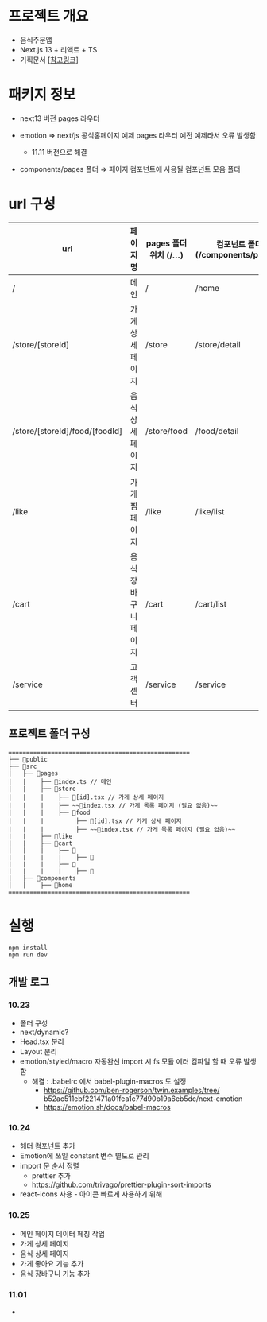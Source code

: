 # 프로젝트 개요

- 음식주문앱
- Next.js 13 + 리액트 + TS
- 기획문서 [[참고링크](https://www.figma.com/file/8YNRXUe9QTMzFSR0UehcnZ/%EB%B0%B0%EB%8B%AC%EC%96%B4%ED%94%8C%EB%A6%AC%EC%BC%80%EC%9D%B4%EC%85%98-(%EB%A6%AC%EC%95%A1%ED%8A%B8)?type=whiteboard&node-id=201%3A196&t=SxvOdvNS9Oe1ILUc-1)]



# 패키지 정보
- next13 버전 pages 라우터
- emotion ⇒ next/js 공식홈페이지 예제 pages 라우터 예전 예제라서 오류 발생함
    - 11.11 버전으로 해결

- components/pages 폴더 ⇒ 페이지 컴포넌트에 사용될 컴포넌트 모음 폴더


# url 구성 

| url | 페이지명 | pages 폴더위치 (/…) | 컴포넌트 폴더 (/components/pages/) | 렌더링방식 |
| --- | --- | --- | --- | --- |
| / | 메인 | / | /home | SSR |
| /store/[storeId] | 가게 상세페이지 | /store | /store/detail | SSG |
| /store/[storeId]/food/[foodId] | 음식 상세페이지 | /store/food | /food/detail | SSG  |
| /like | 가게 찜 페이지 | /like | /like/list | SSR |
| /cart | 음식 장바구니 페이지 | /cart | /cart/list | SSR |
| /service | 고객센터 | /service | /service | SSR |

## 프로젝트 폴더 구성
```
===================================================
├── 📁public
├── 📁src
|   ├── 📁pages
|   |    ├── 📄index.ts // 메인
|   |    ├── 📁store
|   |    |    ├── 📄[id].tsx // 가게 상세 페이지
|   |    |    ├── ~~📄index.tsx // 가게 목록 페이지 (필요 없음)~~
|   |    |    ├── 📁food
|   |    |         ├── 📄[id].tsx // 가게 상세 페이지
|   |    |         ├── ~~📄index.tsx // 가게 목록 페이지 (필요 없음)~~
|   |    ├── 📁like
|   |    ├── 📁cart
|   |    |    ├── 📁
|   |    |    |    ├── 📄
|   |    |    ├── 📁
|   |    |    |    ├── 📄 
|   ├── 📁components
|   |    ├── 📁home
===================================================
```


# 실행
```bash
npm install
npm run dev 
```



## 개발 로그


### 10.23 
-  폴더 구성
- next/dynamic?
- Head.tsx 분리
- Layout 분리
- emotion/styled/macro 자동완선 import 시 fs 모듈 에러 컴파일 할 때 오류 발생함
  - 해결 : .babelrc 에서 babel-plugin-macros 도 설정
    - https://github.com/ben-rogerson/twin.examples/tree/ b52ac511ebf221471a01fea1c77d90b19a6eb5dc/next-emotion
    - https://emotion.sh/docs/babel-macros

### 10.24
- 헤더 컴포넌트 추가
- Emotion에 쓰일 constant 변수 별도로 관리
- import 문 순서 정렬
    - prettier 추가
    - https://github.com/trivago/prettier-plugin-sort-imports
- react-icons 사용 - 아이콘 빠르게 사용하기 위해

### 10.25
- 메인 페이지 데이터 페칭 작업
- 가게 상세 페이지
- 음식 상세 페이지
- 가게 좋아요 기능 추가
- 음식 장바구니 기능 추가

### 11.01
- 